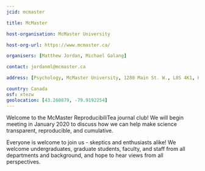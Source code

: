 ```yaml
---
jcid: mcmaster

title: McMaster

host-organisation: McMaster University

host-org-url: https://www.mcmaster.ca/

organisers: [Matthew Jordan, Michael Galang]

contact: jordanml@mcmaster.ca

address: [Psychology, McMaster University, 1280 Main St. W., L8S 4K1, Hamilton, Ontario]

country: Canada
osf: xtezw
geolocation: [43.260879, -79.9192254]
---
```

Welcome to the McMaster ReproducibiliTea journal club! We will begin meeting in January 2020 to discuss how we can help make science transparent, reproducible, and cumulative.

Everyone is welcome to join us - skeptics and enthusiasts alike! We welcome undergraduates, graduate students, faculty, and staff from all departments and background, and hope to hear views from all perspectives.
